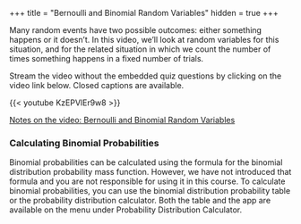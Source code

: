 +++
title = "Bernoulli and Binomial Random Variables"
hidden = true
+++

Many random events have two possible outcomes: either something happens or it doesn’t. In this video, we’ll look at random variables for this situation, and for the related situation in which we count the number of times something happens in a fixed number of trials.

Stream the video without the embedded quiz questions by clicking on the video link below. Closed captions are available.

{{< youtube KzEPVlEr9w8 >}}

[Notes on the video: Bernoulli and Binomial Random Variables](../5-3-Bernoulli-and-Binomial-Random-Variables.pdf)

### Calculating Binomial Probabilities

Binomial probabilities can be calculated using the formula for the binomial distribution probability mass function. However, we have not introduced that formula and you are not responsible for using it in this course. To calculate binomial probabilities, you can use the binomial distribution probability table or the probability distribution calculator. Both the table and the app are available on the menu under Probability Distribution Calculator.